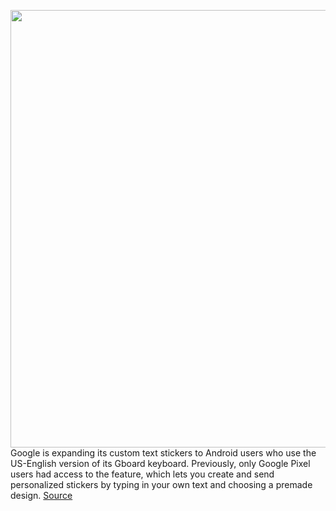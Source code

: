 <img src='https://cdn.vox-cdn.com/thumbor/fihIZCJuN0iggxcXbuu4XqJJi90=/97x0:885x417/1200x800/filters:focal(396x101:556x261)/cdn.vox-cdn.com/uploads/chorus_image/image/70943148/google_gboard_update_android.0.png' width='700px' /><br/>
Google is expanding its custom text stickers to Android users who use the US-English version of its Gboard keyboard. Previously, only Google Pixel users had access to the feature, which lets you create and send personalized stickers by typing in your own text and choosing a premade design.
<a href='https://www.theverge.com/2022/6/4/23154305/google-gboard-expanding-custom-text-stickers-more-android-users-pixel'> Source <a/>